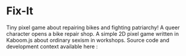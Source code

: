 # Fix-It
Tiny pixel game about repairing bikes and fighting patriarchy! A queer character opens a bike repair shop.     A simple 2D pixel game written in Kaboom.js about ordinary sexism in workshops. Source code and development context available here :
